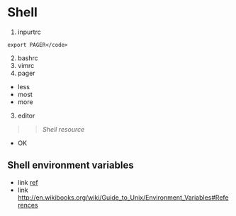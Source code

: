 Shell
=====

1. inpurtrc

```shell
export PAGER</code>
```

2. bashrc
1. vimrc
2. pager
  * less
  * most
  * more
3. editor

>> *Shell resource*

+ OK

## Shell environment variables

* link
<a href="www.google.com"> ref </a>
* link http://en.wikibooks.org/wiki/Guide_to_Unix/Environment_Variables#References 
